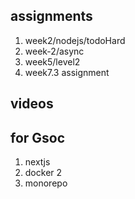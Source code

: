 ## assignments
1. week2/nodejs/todoHard
2. week-2/async
10. week5/level2
11. week7.3 assignment

## videos


## for Gsoc
1. nextjs
6. docker 2
7. monorepo




